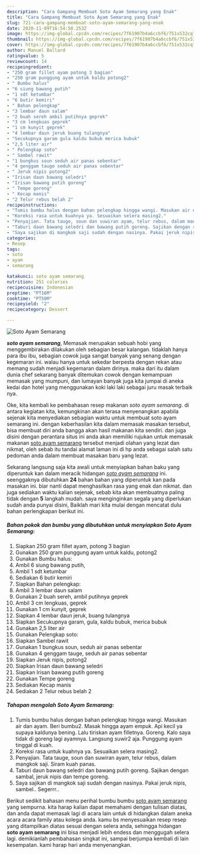 ```yaml
---
description: "Cara Gampang Membuat Soto Ayam Semarang yang Enak"
title: "Cara Gampang Membuat Soto Ayam Semarang yang Enak"
slug: 721-cara-gampang-membuat-soto-ayam-semarang-yang-enak
date: 2020-11-09T16:54:58.253Z
image: https://img-global.cpcdn.com/recipes/7f61907b4a6ccbf6/751x532cq70/soto-ayam-semarang-foto-resep-utama.jpg
thumbnail: https://img-global.cpcdn.com/recipes/7f61907b4a6ccbf6/751x532cq70/soto-ayam-semarang-foto-resep-utama.jpg
cover: https://img-global.cpcdn.com/recipes/7f61907b4a6ccbf6/751x532cq70/soto-ayam-semarang-foto-resep-utama.jpg
author: Manuel Ballard
ratingvalue: 5
reviewcount: 14
recipeingredient:
- "250 gram fillet ayam potong 3 bagian"
- "250 gram punggung ayam untuk kaldu potong2"
- " Bumbu halus"
- "6 siung bawang putih"
- "1 sdt ketumbar"
- "6 butir kemiri"
- " Bahan pelengkap"
- "3 lembar daun salam"
- "2 buah sereh ambil putihnya geprek"
- "3 cm lengkuas geprek"
- "1 cm kunyit geprek"
- "4 lembar daun jeruk buang tulangnya"
- "Secukupnya garam gula kaldu bubuk merica bubuk"
- "2,5 liter air"
- " Pelengkap soto"
- " Sambel rawit"
- "1 bungkus soun seduh air panas sebentar"
- "4 genggam tauge seduh air panas sebentar"
- " Jeruk nipis potong2"
- "Irisan daun bawang seledri"
- "Irisan bawang putih goreng"
- " Tempe goreng"
- " Kecap manis"
- "2 Telur rebus belah 2"
recipeinstructions:
- "Tumis bumbu halus dengan bahan pelengkap hingga wangi. Masukan air dan ayam. Beri bumbu2. Masak hingga ayam empuk. Api kecil ya supaya kaldunya bening. Lalu tiriskan ayam filletnya. Goreng. Kalo saya tidak di goreng lagi ayamnya. Langsung suwir2 aja. Punggung ayam tinggal di kuah."
- "Koreksi rasa untuk kuahnya ya. Sesuaikan selera masing2."
- "Penyajian. Tata tauge, soun dan suwiran ayam, telur rebus, dalam mangkok saji. Siram kuah panas."
- "Taburi daun bawang seledri dan bawang putih goreng. Sajikan dengan sambal, jeruk nipis dan tempe goreng."
- "Saya sajikan di mangkok saji sudah dengan nasinya. Pakai jeruk nipis, sambel.. Segerrr.."
categories:
- Resep
tags:
- soto
- ayam
- semarang

katakunci: soto ayam semarang 
nutrition: 251 calories
recipecuisine: Indonesian
preptime: "PT16M"
cooktime: "PT50M"
recipeyield: "2"
recipecategory: Dessert

---
```



![Soto Ayam Semarang](https://img-global.cpcdn.com/recipes/7f61907b4a6ccbf6/751x532cq70/soto-ayam-semarang-foto-resep-utama.jpg)

<b><i>soto ayam semarang</i></b>, Memasak merupakan sebuah hobi yang menggembirakan dilakukan oleh sebagian besar kalangan. tidaklah hanya para ibu ibu, sebagian cowok juga sangat banyak yang senang dengan kegemaran ini. walau hanya untuk sekedar berpesta dengan rekan atau memang sudah menjadi kegemaran dalam dirinya. maka dari itu dalam dunia chef sekarang banyak ditemukan cowok dengan kemampuan memasak yang mumpuni, dan lumayan banyak juga kita jumpai di aneka kedai dan hotel yang menggunakan koki laki laki sebagai juru masak terbaik nya.

Oke, kita kembali ke pembahasan resep makanan <i>soto ayam semarang</i>. di antara kegiatan kita, kemungkinan akan terasa menyenangkan apabila sejenak kita menyediakan sebagian waktu untuk membuat soto ayam semarang ini. dengan keberhasilan kita dalam memasak masakan tersebut, bisa membuat diri anda bangga akan hasil makanan kita sendiri. dan juga disini dengan perantara situs ini anda akan memiliki rujukan untuk memasak makanan <u>soto ayam semarang</u> tersebut menjadi olahan yang lezat dan nikmat, oleh sebab itu tandai alamat laman ini di hp anda sebagai salah satu pedoman anda dalam membuat masakan baru yang lezat.




Sekarang langsung saja kita awali untuk menyiapkan bahan baku yang diperuntuk kan dalam meracik hidangan <u><i>soto ayam semarang</i></u> ini. seenggaknya dibutuhkan <b>24</b> bahan bahan yang diperuntuk kan pada masakan ini. biar nanti dapat menghasilkan rasa yang enak dan nikmat. dan juga sediakan waktu kalian sejenak, sebab kita akan membuatnya paling tidak dengan <b>5</b> langkah mudah. saya menginginkan segala yang diperlukan sudah anda punyai disini, Baiklah mari kita mulai dengan mencatat dulu bahan perlengkapan berikut ini.

<!--inarticleads1-->

##### Bahan pokok dan bumbu yang dibutuhkan untuk menyiapkan Soto Ayam Semarang:

1. Siapkan 250 gram fillet ayam, potong 3 bagian
1. Gunakan 250 gram punggung ayam untuk kaldu, potong2
1. Gunakan  Bumbu halus:
1. Ambil 6 siung bawang putih,
1. Ambil 1 sdt ketumbar
1. Sediakan 6 butir kemiri
1. Siapkan  Bahan pelengkap:
1. Ambil 3 lembar daun salam
1. Gunakan 2 buah sereh, ambil putihnya geprek
1. Ambil 3 cm lengkuas, geprek
1. Gunakan 1 cm kunyit, geprek
1. Siapkan 4 lembar daun jeruk, buang tulangnya
1. Siapkan Secukupnya garam, gula, kaldu bubuk, merica bubuk
1. Gunakan 2,5 liter air
1. Gunakan  Pelengkap soto:
1. Siapkan  Sambel rawit
1. Gunakan 1 bungkus soun, seduh air panas sebentar
1. Gunakan 4 genggam tauge, seduh air panas sebentar
1. Siapkan  Jeruk nipis, potong2
1. Siapkan Irisan daun bawang seledri
1. Siapkan Irisan bawang putih goreng
1. Gunakan  Tempe goreng
1. Sediakan  Kecap manis
1. Sediakan 2 Telur rebus belah 2




<!--inarticleads2-->

##### Tahapan mengolah Soto Ayam Semarang:

1. Tumis bumbu halus dengan bahan pelengkap hingga wangi. Masukan air dan ayam. Beri bumbu2. Masak hingga ayam empuk. Api kecil ya supaya kaldunya bening. Lalu tiriskan ayam filletnya. Goreng. Kalo saya tidak di goreng lagi ayamnya. Langsung suwir2 aja. Punggung ayam tinggal di kuah.
1. Koreksi rasa untuk kuahnya ya. Sesuaikan selera masing2.
1. Penyajian. Tata tauge, soun dan suwiran ayam, telur rebus, dalam mangkok saji. Siram kuah panas.
1. Taburi daun bawang seledri dan bawang putih goreng. Sajikan dengan sambal, jeruk nipis dan tempe goreng.
1. Saya sajikan di mangkok saji sudah dengan nasinya. Pakai jeruk nipis, sambel.. Segerrr..




Berikut sedikit bahasan menu perihal bumbu bumbu <u>soto ayam semarang</u> yang sempurna. kita harap kalian dapat memahami dengan tulisan diatas, dan anda dapat memasak lagi di acara lain untuk di hidangkan dalam aneka acara acara family atau kolega anda. kamu bs menyesuaikan resep resep yang ditampilkan diatas sesuai dengan selera anda, sehingga hidangan <b>soto ayam semarang</b> ini bisa menjadi lebih endess dan menggugah selera lagi. demikianlah pembahasan singkat ini, sampai berjumpa kembali di lain kesempatan. kami harap hari anda menyenangkan.
